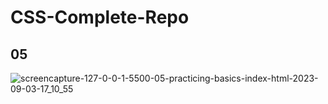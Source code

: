 # CSS-Complete-Repo
## 05
![screencapture-127-0-0-1-5500-05-practicing-basics-index-html-2023-09-03-17_10_55](https://github.com/alpolcaymis/CSS-Complete-Repo/assets/71964088/ad8e4fa0-fba8-452c-89be-a1155946c5d5)
